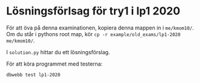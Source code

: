
Lösningsförlsag för try1 i lp1 2020
====================================

För att öva på denna examinationen, kopiera denna mappen in i `me/kmom10/`. Om du står i pythons root map, kör `cp -r example/old_exams/lp1-2020 me/kmom10/`.

I `solution.py` hittar du ett lösningsförslag.

För att köra programmet med testerna:

```bash
dbwebb test lp1-2020
```